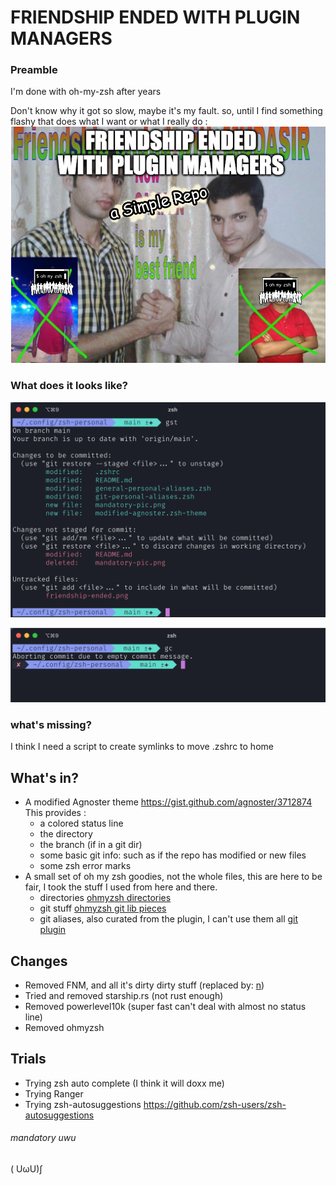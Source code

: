 # FRIENDSHIP ENDED WITH PLUGIN MANAGERS

### Preamble
I'm done with oh-my-zsh after years

Don't know why it got so slow, maybe it's my fault.
so, until I find something flashy that does what I want or what I really do :
[![Friendship ended](https://github.com/mvargasmoran/zsh-personal/raw/main/img/friendship-ended.png "Friendship ended")](http://https://github.com/mvargasmoran/zsh-personal/raw/main/img/friendship-ended.png "Friendship ended")

### What does it looks like?

[![Classic Git Status Pic](https://github.com/mvargasmoran/zsh-personal/raw/main/img/mandatory-pic.png "Classic Git Status Pic")](http://https://github.com/mvargasmoran/zsh-personal/raw/main/img/mandatory-pic.png "Classic Git Status Pic")

[![Error mark](https://github.com/mvargasmoran/zsh-personal/raw/main/img/mandatory-error-pic.png "Error mark")](http://https://github.com/mvargasmoran/zsh-personal/raw/main/img/mandatory-error-pic.png "Error mark")

### what's missing?
I think I need a script to create symlinks to move .zshrc to home

## What's in?
  - A modified Agnoster theme
  	https://gist.github.com/agnoster/3712874
	This provides :
	- a colored status line
	- the directory
	- the branch (if in a git dir)
	- some basic git info: such as if the repo has modified or new files
	- some zsh error marks
  - A small set of oh my zsh goodies, not the whole files, this are here to be fair, I took the stuff I used from here and there.
	- directories
[ohmyzsh directories](http://https://github.com/ohmyzsh/ohmyzsh/blob/master/lib/directories.zsh "ohmyzsh directories")
	- git stuff
[ohmyzsh git lib pieces](http://https://github.com/ohmyzsh/ohmyzsh/blob/master/lib/git.zsh "ohmyzsh git lib pieces")
	- git aliases, also curated from the plugin, I can't use them all
[git plugin](http://https://github.com/ohmyzsh/ohmyzsh/tree/master/plugins/git "git plugin")
## Changes
  - Removed FNM, and all it's dirty dirty stuff (replaced by: [n](https://github.com/tj/n))
  - Tried and removed starship.rs (not rust enough)
  - Removed powerlevel10k (super fast can't deal with almost no status line)
  - Removed ohmyzsh
## Trials
  - Trying zsh auto complete (I think it will doxx me)
  - Trying Ranger
  - Trying zsh-autosuggestions
    https://github.com/zsh-users/zsh-autosuggestions

###### mandatory uwu
( UωU)∫


